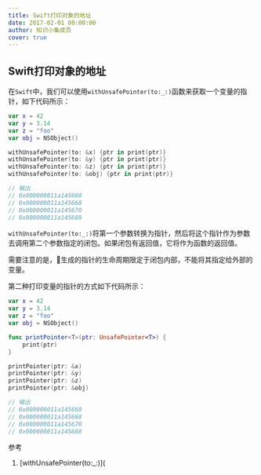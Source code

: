 ```yaml
---
title: Swift打印对象的地址
date: 2017-02-01 00:00:00
author: 知识小集成员
cover: true
---
```


## Swift打印对象的地址

在`Swift`中，我们可以使用`withUnsafePointer(to:_:)`函数来获取一个变量的指针，如下代码所示：

```swift
var x = 42
var y = 3.14
var z = "foo"
var obj = NSObject()

withUnsafePointer(to: &x) {ptr in print(ptr)}
withUnsafePointer(to: &y) {ptr in print(ptr)}
withUnsafePointer(to: &z) {ptr in print(ptr)}
withUnsafePointer(to: &obj) {ptr in print(ptr)}

// 输出
// 0x000000011a145660
// 0x000000011a145668
// 0x000000011a145670
// 0x000000011a145688
```

`withUnsafePointer(to:_:)`将第一个参数转换为指针，然后将这个指针作为参数去调用第二个参数指定的闭包。如果闭包有返回值，它将作为函数的返回值。

需要注意的是，生成的指针的生命周期限定于闭包内部，不能将其指定给外部的变量。

第二种打印变量的指针的方式如下代码所示：

```swift
var x = 42
var y = 3.14
var z = "foo"
var obj = NSObject()

func printPointer<T>(ptr: UnsafePointer<T>) {
    print(ptr)
}

printPointer(ptr: &x)
printPointer(ptr: &y)
printPointer(ptr: &z)
printPointer(ptr: &obj)

// 输出
// 0x000000011a145660
// 0x000000011a145668
// 0x000000011a145670
// 0x000000011a145688
```

参考

1. [withUnsafePointer(to:_:)](